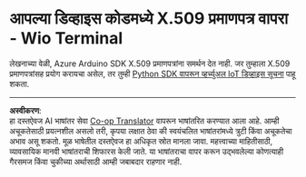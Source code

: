 <!--
CO_OP_TRANSLATOR_METADATA:
{
  "original_hash": "8a74f789f3c1bf41a13c007190360c19",
  "translation_date": "2025-08-27T12:16:23+00:00",
  "source_file": "2-farm/lessons/6-keep-your-plant-secure/wio-terminal-x509.md",
  "language_code": "mr"
}
-->
# आपल्या डिव्हाइस कोडमध्ये X.509 प्रमाणपत्र वापरा - Wio Terminal

लेखनाच्या वेळी, Azure Arduino SDK X.509 प्रमाणपत्रांना समर्थन देत नाही. जर तुम्हाला X.509 प्रमाणपत्रांसह प्रयोग करायचा असेल, तर तुम्ही [Python SDK वापरून व्हर्च्युअल IoT डिव्हाइस सूचना](single-board-computer-x509.md) पाहू शकता.

---

**अस्वीकरण**:  
हा दस्तऐवज AI भाषांतर सेवा [Co-op Translator](https://github.com/Azure/co-op-translator) वापरून भाषांतरित करण्यात आला आहे. आम्ही अचूकतेसाठी प्रयत्नशील असलो तरी, कृपया लक्षात ठेवा की स्वयंचलित भाषांतरांमध्ये त्रुटी किंवा अचूकतेचा अभाव असू शकतो. मूळ भाषेतील दस्तऐवज हा अधिकृत स्रोत मानला जावा. महत्त्वाच्या माहितीसाठी, व्यावसायिक मानवी भाषांतराची शिफारस केली जाते. या भाषांतराचा वापर करून उद्भवलेल्या कोणत्याही गैरसमज किंवा चुकीच्या अर्थासाठी आम्ही जबाबदार राहणार नाही.